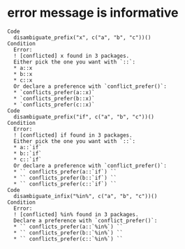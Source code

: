 # error message is informative

    Code
      disambiguate_prefix("x", c("a", "b", "c"))()
    Condition
      Error:
      ! [conflicted] x found in 3 packages.
      Either pick the one you want with `::`:
      * a::x
      * b::x
      * c::x
      Or declare a preference with `conflict_prefer()`:
      * `conflicts_prefer(a::x)`
      * `conflicts_prefer(b::x)`
      * `conflicts_prefer(c::x)`
    Code
      disambiguate_prefix("if", c("a", "b", "c"))()
    Condition
      Error:
      ! [conflicted] if found in 3 packages.
      Either pick the one you want with `::`:
      * a::`if`
      * b::`if`
      * c::`if`
      Or declare a preference with `conflict_prefer()`:
      * `` conflicts_prefer(a::`if`) ``
      * `` conflicts_prefer(b::`if`) ``
      * `` conflicts_prefer(c::`if`) ``
    Code
      disambiguate_infix("%in%", c("a", "b", "c"))()
    Condition
      Error:
      ! [conflicted] %in% found in 3 packages.
      Declare a preference with `conflict_prefer()`:
      * `` conflicts_prefer(a::`%in%`) ``
      * `` conflicts_prefer(b::`%in%`) ``
      * `` conflicts_prefer(c::`%in%`) ``

